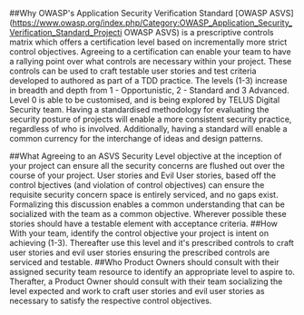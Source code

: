 ##Why
OWASP's Application Security Verification Standard [OWASP
ASVS](https://www.owasp.org/index.php/Category:OWASP_Application_Security_Verification_Standard_Projecti OWASP ASVS) is a prescriptive controls matrix which offers a certification level based on incrementally more strict control objectives. Agreeing to a certification can enable your team to have a rallying point over what controls are necessary within your project. These controls can be used to craft testable user stories and test criteria developed to authored as part of a TDD practice. The levels (1-3) increase in breadth and depth from 1 - Opportunistic, 2 - Standard and 3 Advanced. Level 0 is able to be customised, and is being explored by TELUS Digital Security team. Having a standardised methodology for evaluating the security posture of projects will enable a more consistent security practice, regardless of who is involved. Additionally, having a standard will enable a common currency for the interchange of ideas and design patterns.

##What
Agreeing to an ASVS Security Level  objective at the inception of your project can
ensure all the security concerns are flushed out over the course of your
project. User stories and Evil User stories, based off the control bjectives (and violation of control objectives) can ensure the requisite
security concern space is entirely serviced, and no gaps exist. Formalizing
this discussion enables a common understanding that can be socialized with the
team as a common objective.
Wherever possible these stories should have a testable element with acceptance
criteria.
##How
With your team, identify the control objective your project is intent on
achieving  (1-3). Thereafter use this level and it's prescribed controls to
craft user stories and evil user stories ensuring the prescribed controls are
serviced and testable. 
##Who
Product Owners should consult with their assigned security team resource to
identify an appropriate level to aspire to. Therafter, a Product Owner should
consult with their team socializing the level expected and work to craft user
stories and evil user stories as necessary to satisfy the respective control
objectives.
```
